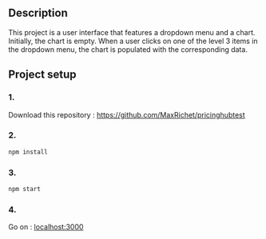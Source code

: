 ## Description

This project is a user interface that features a dropdown menu and a chart. Initially, the chart is empty. When a user clicks on one of the level 3 items in the dropdown menu, the chart is populated with the corresponding data.

## Project setup

### 1.
Download this repository : https://github.com/MaxRichet/pricinghubtest

### 2.
```bash
npm install
```

### 3.
```bash
npm start
```


### 4.
Go on : [localhost:3000](http://localhost:3000)